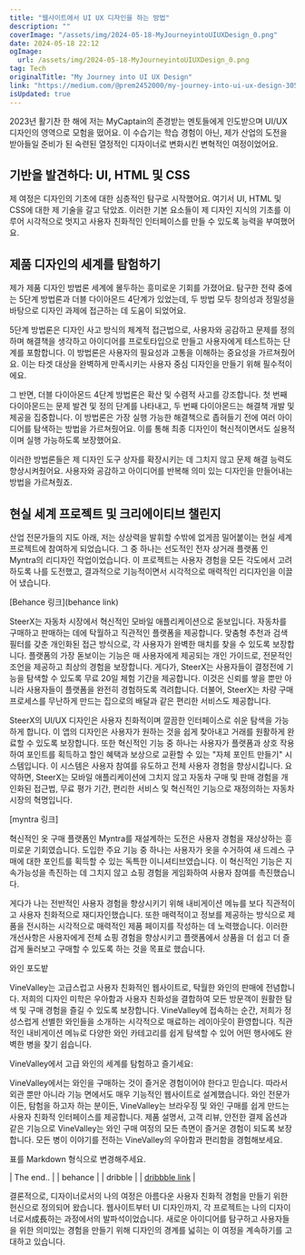 ```yaml
---
title: "웹사이트에서 UI UX 디자인을 하는 방법"
description: ""
coverImage: "/assets/img/2024-05-18-MyJourneyintoUIUXDesign_0.png"
date: 2024-05-18 22:12
ogImage: 
  url: /assets/img/2024-05-18-MyJourneyintoUIUXDesign_0.png
tag: Tech
originalTitle: "My Journey into UI UX Design"
link: "https://medium.com/@prem2452000/my-journey-into-ui-ux-design-3058362ab692"
isUpdated: true
---
```





2023년 활기찬 한 해에 저는 MyCaptain의 존경받는 멘토들에게 인도받으며 UI/UX 디자인의 영역으로 모험을 떴어요. 이 수습기는 학습 경험이 아닌, 제가 산업의 도전을 받아들일 준비가 된 숙련된 열정적인 디자이너로 변화시킨 변혁적인 여정이었어요.

## 기반을 발견하다: UI, HTML 및 CSS

제 여정은 디자인의 기초에 대한 심층적인 탐구로 시작했어요. 여기서 UI, HTML 및 CSS에 대한 제 기술을 갈고 닦았죠. 이러한 기본 요소들이 제 디자인 지식의 기초를 이루어 시각적으로 멋지고 사용자 친화적인 인터페이스를 만들 수 있도록 능력을 부여했어요.

## 제품 디자인의 세계를 탐험하기

<div class="content-ad"></div>

제가 제품 디자인 방법론 세계에 몰두하는 흥미로운 기회를 가졌어요. 탐구한 전략 중에는 5단계 방법론과 더블 다이아몬드 4단계가 있었는데, 두 방법 모두 창의성과 정밀성을 바탕으로 디자인 과제에 접근하는 데 도움이 되었어요.

5단계 방법론은 디자인 사고 방식의 체계적 접근법으로, 사용자와 공감하고 문제를 정의하며 해결책을 생각하고 아이디어를 프로토타입으로 만들고 사용자에게 테스트하는 단계를 포함합니다. 이 방법론은 사용자의 필요성과 고통을 이해하는 중요성을 가르쳐줬어요. 이는 타겟 대상을 완벽하게 만족시키는 사용자 중심 디자인을 만들기 위해 필수적이에요.

그 반면, 더블 다이아몬드 4단계 방법론은 확산 및 수렴적 사고를 강조합니다. 첫 번째 다이아몬드는 문제 발견 및 정의 단계를 나타내고, 두 번째 다이아몬드는 해결책 개발 및 제공을 집중합니다. 이 방법론은 가장 실행 가능한 해결책으로 좁혀들기 전에 여러 아이디어를 탐색하는 방법을 가르쳐줬어요. 이를 통해 최종 디자인이 혁신적이면서도 실용적이며 실행 가능하도록 보장했어요.

이러한 방법론들은 제 디자인 도구 상자를 확장시키는 데 그치지 않고 문제 해결 능력도 향상시켜줬어요. 사용자와 공감하고 아이디어를 반복해 의미 있는 디자인을 만들어내는 방법을 가르쳐줬죠.

<div class="content-ad"></div>

## 현실 세계 프로젝트 및 크리에이티브 챌린지

산업 전문가들의 지도 아래, 저는 상상력을 발휘할 수밖에 없게끔 밀어붙이는 현실 세계 프로젝트에 참여하게 되었습니다. 그 중 하나는 선도적인 전자 상거래 플랫폼 인 Myntra의 리디자인 작업이었습니다. 이 프로젝트는 사용자 경험을 모든 각도에서 고려하도록 나를 도전했고, 결과적으로 기능적이면서 시각적으로 매력적인 리디자인을 이끌어 냈습니다.

[Behance 링크](behance link)

SteerX는 자동차 시장에서 혁신적인 모바일 애플리케이션으로 돋보입니다. 자동차를 구매하고 판매하는 데에 탁월하고 직관적인 플랫폼을 제공합니다. 맞춤형 추천과 검색 필터를 갖춘 개인화된 접근 방식으로, 각 사용자가 완벽한 매치를 찾을 수 있도록 보장합니다. 플랫폼의 가장 돋보이는 기능은 매 사용자에게 제공되는 개인 가이드로, 전문적인 조언을 제공하고 최상의 경험을 보장합니다. 게다가, SteerX는 사용자들이 결정전에 기능을 탐색할 수 있도록 무료 20일 체험 기간을 제공합니다. 이것은 신뢰를 쌓을 뿐만 아니라 사용자들이 플랫폼을 완전히 경험하도록 격려합니다. 더불어, SteerX는 차량 구매 프로세스를 무난하게 만드는 집으로의 배달과 같은 편리한 서비스도 제공합니다.

<div class="content-ad"></div>

SteerX의 UI/UX 디자인은 사용자 친화적이며 깔끔한 인터페이스로 쉬운 탐색을 가능하게 합니다. 이 앱의 디자인은 사용자가 원하는 것을 쉽게 찾아내고 거래를 원활하게 완료할 수 있도록 보장합니다. 또한 혁신적인 기능 중 하나는 사용자가 플랫폼과 상호 작용하여 포인트를 획득하고 할인 혜택과 보상으로 교환할 수 있는 "자체 포인트 만들기" 시스템입니다. 이 시스템은 사용자 참여를 유도하고 전체 사용자 경험을 향상시킵니다. 요약하면, SteerX는 모바일 애플리케이션에 그치지 않고 자동차 구매 및 판매 경험을 개인화된 접근법, 무료 평가 기간, 편리한 서비스 및 혁신적인 기능으로 재정의하는 자동차 시장의 혁명입니다.

[myntra 링크]

혁신적인 옷 구매 플랫폼인 Myntra를 재설계하는 도전은 사용자 경험을 재상상하는 흥미로운 기회였습니다. 도입한 주요 기능 중 하나는 사용자가 옷을 수거하여 새 드레스 구매에 대한 포인트를 획득할 수 있는 독특한 이니셔티브였습니다. 이 혁신적인 기능은 지속가능성을 촉진하는 데 그치지 않고 쇼핑 경험을 게임화하여 사용자 참여를 촉진했습니다.

게다가 나는 전반적인 사용자 경험을 향상시키기 위해 내비게이션 메뉴를 보다 직관적이고 사용자 친화적으로 재디자인했습니다. 또한 매력적이고 정보를 제공하는 방식으로 제품을 전시하는 시각적으로 매력적인 제품 페이지를 작성하는 데 노력했습니다. 이러한 개선사항은 사용자에게 전체 쇼핑 경험을 향상시키고 플랫폼에서 상품을 더 쉽고 더 즐겁게 둘러보고 구매할 수 있도록 하는 것을 목표로 했습니다.

<div class="content-ad"></div>

와인 포도밭

VineValley는 고급스럽고 사용자 친화적인 웹사이트로, 탁월한 와인의 판매에 전념합니다. 저희의 디자인 미학은 우아함과 사용자 친화성을 결합하여 모든 방문객이 원활한 탐색 및 구매 경험을 즐길 수 있도록 보장합니다. VineValley에 접속하는 순간, 저희가 정성스럽게 선별한 와인들을 소개하는 시각적으로 매료하는 레이아웃이 환영합니다. 직관적인 내비게이션 메뉴로 다양한 와인 카테고리를 쉽게 탐색할 수 있어 어떤 행사에도 완벽한 병을 찾기 쉽습니다.

VineValley에서 고급 와인의 세계를 탐험하고 즐기세요:

VineValley에서는 와인을 구매하는 것이 즐거운 경험이어야 한다고 믿습니다. 따라서 외관 뿐만 아니라 기능 면에서도 매우 기능적인 웹사이트로 설계했습니다. 와인 전문가이든, 탐험을 하고자 하는 분이든, VineValley는 브라우징 및 와인 구매를 쉽게 만드는 사용자 친화적 인터페이스를 제공합니다. 제품 설명서, 고객 리뷰, 안전한 결제 옵션과 같은 기능으로 VineValley는 와인 구매 여정의 모든 측면이 즐거운 경험이 되도록 보장합니다. 모든 병이 이야기를 전하는 VineValley의 우아함과 편리함을 경험해보세요.

<div class="content-ad"></div>

표를 Markdown 형식으로 변경해주세요.

| The end.. |
| behance |
| dribble |
| [dribbble link](https://dribbble.com/prem123423) |

<div class="content-ad"></div>

결론적으로, 디자이너로서의 나의 여정은 아름다운 사용자 친화적 경험을 만들기 위한 헌신으로 정의되어 왔습니다. 웹사이트부터 UI 디자인까지, 각 프로젝트는 나의 디자이너로서成長하는 과정에서의 발파석이었습니다. 새로운 아이디어를 탐구하고 사용자들을 위한 의미있는 경험을 만들기 위해 디자인의 경계를 넓히는 이 여정을 계속하기를 고대하고 있습니다.